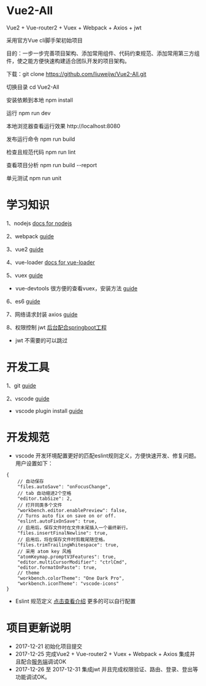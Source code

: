# Vue2-All
Vue2 + Vue-router2 + Vuex + Webpack + Axios + jwt

采用官方Vue cli脚手架初始项目

目的：一步一步完善项目架构、添加常用组件、代码约束规范、添加常用第三方组件，使之能方便快速构建适合团队开发的项目架构。

下载：git clone https://github.com/liuweijw/Vue2-All.git

切换目录 cd Vue2-All

安装依赖到本地 npm install

运行 npm run dev

本地浏览器查看运行效果 http://localhost:8080

发布运行命令 npm run build

检查且规范代码 npm run lint

查看项目分析 npm run build --report

单元测试 npm run unit

# 学习知识
1、nodejs [docs for nodejs](http://www.runoob.com/nodejs/nodejs-tutorial.html)

2、webpack [guide](http://vuejs-templates.github.io/webpack/)

3、vue2 [guide](https://cn.vuejs.org/v2/guide/index.html)

4、vue-loader [docs for vue-loader](http://vuejs.github.io/vue-loader)

5、vuex [guide](https://vuex.vuejs.org/zh-cn/)

- vue-devtools 很方便的查看vuex，安装方法 [guide](https://github.com/liuweijw/Vue2-All/blob/master/VUE_DEV.md)

6、es6 [guide](http://es6.ruanyifeng.com/)

7、网络请求封装 axios [guide](https://github.com/axios/axios)

8、权限控制 jwt [后台配合springboot工程](https://github.com/liuweijw/fw-framework)

- jwt 不需要的可以跳过

# 开发工具
1、git [guide](http://www.runoob.com/git/git-tutorial.html)

2、vscode [guide](https://code.visualstudio.com/)

- vscode plugin install [guide](https://github.com/liuweijw/Vue2-All/blob/master/VSCODE.md)

# 开发规范

- vscode 开发环境配置更好的匹配eslint规则定义，方便快速开发、修复问题。 用户设置如下：
```
{
    // 自动保存
    "files.autoSave": "onFocusChange",
    // tab 自动缩进2个空格
    "editor.tabSize": 2,
    // 打开同类多个文件
    "workbench.editor.enablePreview": false,
    // Turns auto fix on save on or off.
    "eslint.autoFixOnSave": true,
    // 启用后，保存文件时在文件末尾插入一个最终新行。
    "files.insertFinalNewline": true,
    // 启用后，将在保存文件时剪裁尾随空格。
    "files.trimTrailingWhitespace": true,
    // 采用 atom key 风格
    "atomKeymap.promptV3Features": true,
    "editor.multiCursorModifier": "ctrlCmd",
    "editor.formatOnPaste": true,
    // theme
    "workbench.colorTheme": "One Dark Pro",
    "workbench.iconTheme": "vscode-icons"
}
```
- Eslint 规范定义 [点击查看介绍](.eslintrc.js) 更多的可以自行配置

# 项目更新说明
- 2017-12-21 初始化项目提交
- 2017-12-25 完成Vue2 + Vue-router2 + Vuex + Webpack + Axios 集成并且配合[服务端](https://github.com/liuweijw/fw-framework)调试OK
- 2017-12-26 至 2017-12-31 集成jwt 并且完成权限验证、路由、登录、登出等功能调试OK。
